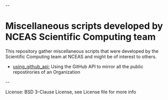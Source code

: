 --
# Miscellaneous scripts developed by NCEAS Scientific Computing team

This repository gather miscellaneous scripts that were developed by the Scientific Computing team at NCEAS and might be of interest to others.

- [using\_github\_api:](using_github_api/) Using the GitHub API to mirror all the public repostirories of an Organization 

--

License: BSD 3-Clause License, see License file for more info